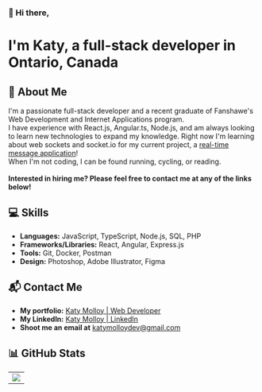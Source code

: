 ### 👋 Hi there,
# I'm Katy, a full-stack developer in Ontario, Canada

## :blue_heart: About Me
I'm a passionate full-stack developer and a recent graduate of Fanshawe's Web Development and Internet Applications program. <br />
I have experience with React.js, Angular.ts, Node.js, and am always looking to learn new technologies to expand my knowledge. Right now I'm learning about web sockets and socket.io for my current project, a [real-time message application](https://github.com/katymolloy/chattrbox)!
<br />
When I'm not coding, I can be found running, cycling, or reading.
<br />
<br />
**Interested in hiring me? Please feel free to contact me at any of the links below!**

## :computer: Skills
- **Languages:** JavaScript, TypeScript, Node.js, SQL, PHP
- **Frameworks/Libraries:** React, Angular, Express.js
- **Tools:** Git, Docker, Postman
- **Design:** Photoshop, Adobe Illustrator, Figma

## :mailbox_with_mail: Contact Me
- **My portfolio:** [Katy Molloy | Web Developer](https://www.katymolloy.ca) 
- **My LinkedIn:** [Katy Molloy | LinkedIn](https://www.linkedin.com/in/katy-molloy/)  
- **Shoot me an email at** [katymolloydev@gmail.com](mailto:katymolloydev@gmail.com)

## :bar_chart: GitHub Stats
<table>
  <tr>
<!--     <td >
      <img src="https://github-readme-stats.vercel.app/api?username=katymolloy&theme=transparent" />
</td> -->
    <td >
      <img src="https://github-readme-stats.vercel.app/api/top-langs/?username=katymolloy&layout=compact&theme=transparent" />
</td>
  </tr>
</table>


